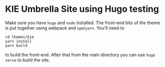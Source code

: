 # KIE Umbrella Site using Hugo testing

Make sure you have `hugo` and `node` installed.
The front-end bits of the theme is put together using webpack and `npm`/`yarn`.
You'll need to 

    cd themes/kie
    yarn install
    yarn build

to build the front-end.
After that from the main directory you can use `hugo serve` to build the site.
